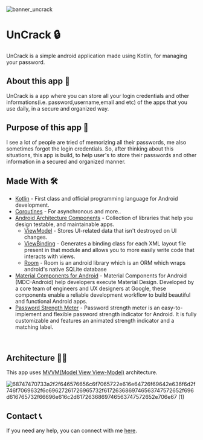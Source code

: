 ![banner_uncrack](https://user-images.githubusercontent.com/80090908/216448828-2fb9c563-8542-4375-990a-9808159a6497.png)

# UnCrack 🔒
UnCrack is a simple android application made using Kotlin, for managing your password.

## About this app 🎯
UnCrack is a app where you can store all your login credentials and other informations(i.e. password,username,email and etc) of the apps that you use daily, in a secure and organized way.

## Purpose of this app 🤨
I see a lot of people are tried of memorizing all their passwords, me also sometimes forgot the login credentials. So, after thinking about this situations, this app is build, to help user's to store their passwords and other information in a secured and organized manner.

## Made With 🛠

- [Kotlin](https://developer.android.com/kotlin/first) - First class and official programming language for Android development.
- [Coroutines](https://kotlinlang.org/docs/coroutines-overview.html) - For asynchronous and more..
- [Android Architecture Components](https://developer.android.com/topic/architecture) - Collection of libraries that help you design testable, and maintainable apps.
  - [ViewModel](https://developer.android.com/topic/libraries/architecture/viewmodel) - Stores UI-related data that isn't destroyed on UI changes.
  - [ViewBinding](https://developer.android.com/topic/libraries/view-binding) - Generates a binding class for each XML layout file present in that module and allows you to more easily write code that interacts with views.
  - [Room](https://developer.android.com/training/data-storage/room) - Room is an android library which is an ORM which wraps android's native SQLite database
- [Material Components for Android](https://github.com/material-components/material-components-android) - Material Components for Android (MDC-Android) help developers execute Material Design. Developed by a core team of engineers and UX designers at Google, these components enable a reliable development workflow to build beautiful and functional Android apps.
- [Password Strength Meter](https://github.com/gustavaa/AndroidPasswordStrengthMeter) - Password strength meter is an easy-to-implement and flexible password strength indicator for Android. It is fully customizable and features an animated strength indicator and a matching label.
<br>

## Architecture 👷‍♂️

This app uses [MVVM(Model View View-Model)](https://developer.android.com/topic/architecture#recommended-app-arch) architecture.

![68747470733a2f2f646576656c6f7065722e616e64726f69642e636f6d2f746f7069632f6c69627261726965732f6172636869746563747572652f696d616765732f66696e616c2d6172636869746563747572652e706e67 (1)](https://user-images.githubusercontent.com/80090908/210182757-555d34a6-4771-46d5-80b4-d362491c5a2b.png)

## Contact 📞
If you need any help, you can connect with me [here](https://www.linkedin.com/in/aritra-das-/).
